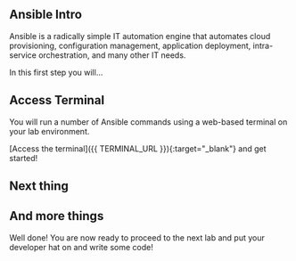 ## Ansible Intro

Ansible is a radically simple IT automation engine that automates cloud provisioning, configuration management,
application deployment, intra-service orchestration, and many other IT needs.

In this first step you will...

## Access Terminal

You will run a number of Ansible commands using a web-based terminal on your lab environment.

[Access the terminal]({{ TERMINAL_URL }}){:target="_blank"} and get started!

## Next thing

## And more things

Well done! You are now ready to proceed to the next lab and put your developer hat on and write some code!